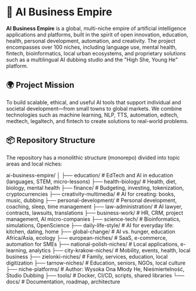 # 🤖 AI Business Empire

**AI Business Empire** is a global, multi-niche empire of artificial intelligence applications and platforms, built in the spirit of open innovation, education, health, personal development, automation, and creativity. The project encompasses over 100 niches, including language use, mental health, fintech, bioinformatics, local urban ecosystems, and proprietary solutions such as a multilingual AI dubbing studio and the "High She, Young He" platform.

## 🌍 Project Mission

To build scalable, ethical, and useful AI tools that support individual and societal development—from small towns to global markets. We combine technologies such as machine learning, NLP, TTS, automation, edtech, medtech, legaltech, and fintech to create solutions to real-world problems.

## 📦 Repository Structure

The repository has a monolithic structure (monorepo) divided into topic areas and local niches:

ai-business-empire/
│
├── education/ # EdTech and AI in education (languages, STEM, micro-lessons)
├── health-biology/ # Health, diet, biology, mental health
├── finance/ # Budgeting, investing, tokenization, cryptocurrencies
├── creativity-multimedia/ # AI for creating: books, music, dubbing
├── personal-development/ # Personal development, coaching, sleep, time management
├── law-administration/ # AI lawyer, contracts, lawsuits, translations
├── business-work/ # HR, CRM, project management, AI micro-companies
├── science-tech/ # Bioinformatics, simulations, OpenScience
├── daily-life-style/ # AI for everyday life: kitchen, dating, home
├── global-change/ # AI vs. hunger, education Africa/Asia, ecology
├── european-niches/ # SaaS, e-commerce, automation for SMEs
├── national-polish-niches/ # Local applications, e-learning, analytics
├── city-krakow-niches/ # Mobility, events, health, local business
├── zielonki-niches/ # Family, services, education, local digitization
├── tarnow-niches/ # Education, seniors, NGOs, local culture
├── niche-platforms/ # Author: Wysoka Ona Młody He, Nieśmiertelność, Studio Dubbing
├── tools/ # Docker, CI/CD, scripts, shared libraries
└── docs/ # Documentation, roadmap, architecture
